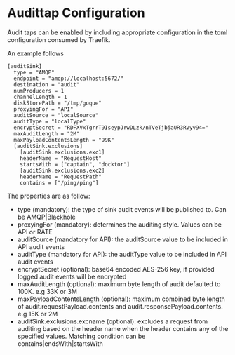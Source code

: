 # Audittap Configuration

Audit taps can be enabled by including appropriate configuration in the toml
configuration consumed by Traefik.

An example follows

```
[auditSink]
  type = "AMQP"
  endpoint = "amqp://localhost:5672/"
  destination = "audit"
  numProducers = 1
  channelLength = 1
  diskStorePath = "/tmp/goque"
  proxyingFor = "API"
  auditSource = "localSource"
  auditType = "localType"
  encryptSecret = "RDFXVxTgrrT9IseypJrwDLzk/nTVeTjbjaUR3RVyv94="
  maxAuditLength = "2M"
  maxPayloadContentsLength = "99K"
  [auditSink.exclusions]
    [auditSink.exclusions.exc1]
    headerName = "RequestHost"
    startsWith = ["captain", "docktor"]
    [auditSink.exclusions.exc2]
    headerName = "RequestPath"
    contains = ["/ping/ping"]
```

The properties are as follow:

* type (mandatory): the type of sink audit events will be published to. Can be AMQP|Blackhole
* proxyingFor (mandatory): determines the auditing style. Values can be API or RATE
* auditSource (mandatory for API): the auditSource value to be included in API audit events
* auditType (mandatory for API): the auditType value to be included in API audit events
* encryptSecret (optional): base64 encoded AES-256 key, if provided logged audit events will be encrypted
* maxAuditLength (optional): maximum byte length of audit defaulted to 100K. e.g 33K or 3M
* maxPayloadContentsLength (optional): maximum combined byte length of audit.requestPayload.contents and audit.responsePayload.contents. e.g 15K or 2M
* auditSink.exclusions.excname (optional): excludes a request from auditing based on the header name when the header
contains any of the specified values. Matching condition can be contains|endsWith|startsWith